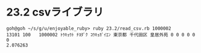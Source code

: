 # 23.2 csvライブラリ

```
goh@goh ~/s/g/u/enjoyable_ruby> ruby 23.2/read_csv.rb 1000002
13101 100   1000002 ﾄｳｷｮｳﾄ ﾁﾖﾀﾞｸ ｺｳｷｮｶﾞｲｴﾝ 東京都 千代田区 皇居外苑 0 0 0 0 0 0
2.076263
```

